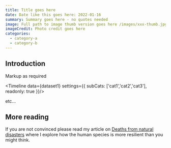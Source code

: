 ```yaml
---
title: Title goes here
date: Date like this goes here: 2022-01-16
summary: Summary goes here - no quotes needed
image: Full path to image thumb version goes here /images/xxx-thumb.jpg
imageCredit: Photo credit goes here
categories: 
  - category-a
  - category-b
---
```


<!-- Optional sections when using timeline component -->

<script context="module">
    import Utils from "$lib/Utils.js"
    export const load = async ({ fetch }) => {
        return {
            props: {
                dataset1: await Utils.fetchDataset( fetch, 'dataset1'), 
                // etc as required
            }
        }
    }
</script>

<script>
    import Timeline from '$lib/components/Timeline.svelte'
    export let dataset1
    // etc as required
</script>

<!-- Start with level two headings -->
## Introduction

Markup as required

<Timeline
    data={dataset1}
    settings={{
        subCats: ['cat1','cat2','cat3'],
        readonly: true
    }}/>

etc...

## More reading

If you are not convinced please read my article on [Deaths from natural disasters](/blog/2022/deaths-from-natural-disasters) where I explore how the human species is more resilient than you might think.